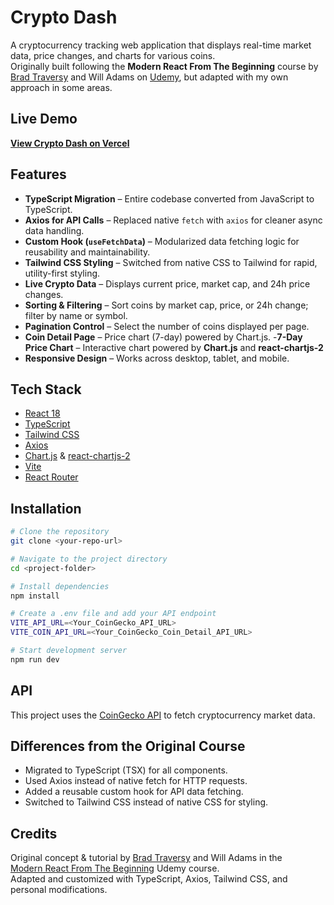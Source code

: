 # Crypto Dash

A cryptocurrency tracking web application that displays real-time market data, price changes, and charts for various coins.  
Originally built following the **Modern React From The Beginning** course by [Brad Traversy](https://www.traversymedia.com/) and Will Adams on [Udemy](https://www.udemy.com/course/modern-react-from-the-beginning/?couponCode=KEEPLEARNING), but adapted with my own approach in some areas.

## Live Demo

[**View Crypto Dash on Vercel**](https://crypto-dash-react-type-script-l3wphuu5o.vercel.app)


## Features

- **TypeScript Migration** – Entire codebase converted from JavaScript to TypeScript.
- **Axios for API Calls** – Replaced native `fetch` with `axios` for cleaner async data handling.
- **Custom Hook (`useFetchData`)** – Modularized data fetching logic for reusability and maintainability.
- **Tailwind CSS Styling** – Switched from native CSS to Tailwind for rapid, utility-first styling.
- **Live Crypto Data** – Displays current price, market cap, and 24h price changes.
- **Sorting & Filtering** – Sort coins by market cap, price, or 24h change; filter by name or symbol.
- **Pagination Control** – Select the number of coins displayed per page.
- **Coin Detail Page** – Price chart (7-day) powered by Chart.js. -**7-Day Price Chart** – Interactive chart powered by **Chart.js** and **react-chartjs-2**
- **Responsive Design** – Works across desktop, tablet, and mobile.

## Tech Stack

- [React 18](https://react.dev/)
- [TypeScript](https://www.typescriptlang.org/)
- [Tailwind CSS](https://tailwindcss.com/)
- [Axios](https://axios-http.com/)
- [Chart.js](https://www.chartjs.org/) & [react-chartjs-2](https://react-chartjs-2.js.org/)
- [Vite](https://vitejs.dev/)
- [React Router](https://reactrouter.com/)

## Installation

```bash
# Clone the repository
git clone <your-repo-url>

# Navigate to the project directory
cd <project-folder>

# Install dependencies
npm install

# Create a .env file and add your API endpoint
VITE_API_URL=<Your_CoinGecko_API_URL>
VITE_COIN_API_URL=<Your_CoinGecko_Coin_Detail_API_URL>

# Start development server
npm run dev
```

## API

This project uses the [CoinGecko API](https://www.coingecko.com/en/api) to fetch cryptocurrency market data.

## Differences from the Original Course

- Migrated to TypeScript (TSX) for all components.
- Used Axios instead of native fetch for HTTP requests.
- Added a reusable custom hook for API data fetching.
- Switched to Tailwind CSS instead of native CSS for styling.


## Credits

Original concept & tutorial by [Brad Traversy](https://www.traversymedia.com/) and Will Adams in the  
[Modern React From The Beginning](https://www.udemy.com/course/modern-react-from-the-beginning/?couponCode=KEEPLEARNING) Udemy course.  
Adapted and customized with TypeScript, Axios, Tailwind CSS, and personal modifications.
